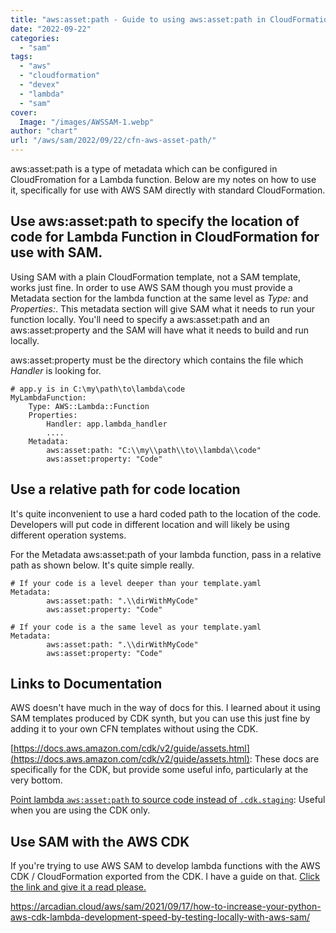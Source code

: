 ```yaml
---
title: "aws:asset:path - Guide to using aws:asset:path in CloudFormation"
date: "2022-09-22"
categories: 
  - "sam"
tags: 
  - "aws"
  - "cloudformation"
  - "devex"
  - "lambda"
  - "sam"
cover:
  Image: "/images/AWSSAM-1.webp"
author: "chart"
url: "/aws/sam/2022/09/22/cfn-aws-asset-path/"
---
```


aws:asset:path is a type of metadata which can be configured in CloudFromation for a Lambda function. Below are my notes on how to use it, specifically for use with AWS SAM directly with standard CloudFormation.

## Use aws:asset:path to specify the location of code for Lambda Function in CloudFormation for use with SAM.

Using SAM with a plain CloudFormation template, not a SAM template, works just fine. In order to use AWS SAM though you must provide a Metadata section for the lambda function at the same level as _Type:_ and _Properties:_. This metadata section will give SAM what it needs to run your function locally. You'll need to specify a aws:asset:path and an aws:asset:property and the SAM will have what it needs to build and run locally.

aws:asset:property must be the directory which contains the file which _Handler_ is looking for.

```
# app.y is in C:\my\path\to\lambda\code
MyLambdaFunction:
    Type: AWS::Lambda::Function
    Properties:
        Handler: app.lambda_handler
        ....
    Metadata:
        aws:asset:path: "C:\\my\\path\\to\\lambda\\code"
        aws:asset:property: "Code"
```

## Use a relative path for code location

It's quite inconvenient to use a hard coded path to the location of the code. Developers will put code in different location and will likely be using different operation systems.

For the Metadata aws:asset:path of your lambda function, pass in a relative path as shown below. It's quite simple really.

```
# If your code is a level deeper than your template.yaml    
Metadata:
        aws:asset:path: ".\\dirWithMyCode"
        aws:asset:property: "Code"

# If your code is a the same level as your template.yaml
Metadata:
        aws:asset:path: ".\\dirWithMyCode"
        aws:asset:property: "Code"
```

## Links to Documentation

AWS doesn't have much in the way of docs for this. I learned about it using SAM templates produced by CDK synth, but you can use this just fine by adding it to your own CFN templates without using the CDK.

[https://docs.aws.amazon.com/cdk/v2/guide/assets.html](https://docs.aws.amazon.com/cdk/v2/guide/assets.html): These docs are specifically for the CDK, but provide some useful info, particularly at the very bottom.

[Point lambda `aws:asset:path` to source code instead of `.cdk.staging`](https://github.com/aws/aws-cdk/issues/2586): Useful when you are using the CDK only.

## Use SAM with the AWS CDK

If you're trying to use AWS SAM to develop lambda functions with the AWS CDK / CloudFormation exported from the CDK. I have a guide on that. [Click the link and give it a read please.](https://arcadian.cloud/aws/sam/2021/09/17/how-to-increase-your-python-aws-cdk-lambda-development-speed-by-testing-locally-with-aws-sam/)

https://arcadian.cloud/aws/sam/2021/09/17/how-to-increase-your-python-aws-cdk-lambda-development-speed-by-testing-locally-with-aws-sam/
